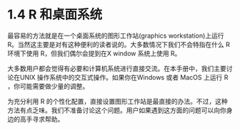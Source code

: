 # 1.4 R 和桌面系统

最容易的方法就是在一个桌面系统的图形工作站(graphics workstation)上运行 R。当然这主要是对有这种便利的读者说的。大多数情况下我们不会特指在什么 R 环境下使用 R，但我们偶尔会提到在X window 系统上使用 R。

大多数用户都会觉得有必要和计算机系统进行直接交流。在本手册中，我们主要讨论在UNIX 操作系统中的交互式操作。如果你在Windows 或者 MacOS 上运行 R ，你可能需要做少量的调整。

为充分利用 R 的个性化配置，直接设置图形工作站是最直接的办法。不过，这种方法有点乏味。我们不准备讨论这个问题。用户如果遇到这方面的问题可以向你身边的高手寻求帮助。